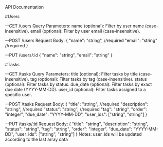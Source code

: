 API Documentation

#Users

--GET /users
Query Parameters:
name (optional): Filter by user name (case-insensitive).
email (optional): Filter by user email (case-insensitive).

--POST /users
Request Body:
{
"name": "string", //required
"email": "string" //required
}

--PUT /users/:id
{
"name": "string",
"email": "string"
}

#Tasks

--GET /tasks
Query Parameters:
title (optional): Filter tasks by title (case-insensitive).
tag (optional): Filter tasks by tag (case-insensitive).
status (optional): Filter tasks by status.
due_date (optional): Filter tasks by exact due date (YYYY-MM-DD).
user_id (optional): Filter tasks assigned to a specific user.

--POST /tasks
Request Body:
{
"title": "string", //required
"description": "string", //required
"status": "string", //required
"tag": "string",
"order": "integer",
"due_date": "YYYY-MM-DD",
"user_ids": ["string", "string"]
}

--PUT /tasks/:id
Request Body:
{
"title": "string",
"description": "string",
"status": "string",
"tag": "string",
"order": "integer",
"due_date": "YYYY-MM-DD",
"user_ids": ["string", "string"]
}
Notes: user_ids will be updated according to the last array data
